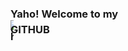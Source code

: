 ### Yaho! Welcome to my <div style="width:5px ; height:5px">![h](https://media.giphy.com/media/xd22iKsu0Wn0Q/giphy.gif)</div> GITHUB 
